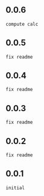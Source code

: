 ## 0.0.6
    compute calc
## 0.0.5
    fix readme
## 0.0.4
    fix readme
## 0.0.3
    fix readme
## 0.0.2
    fix readme
## 0.0.1
    initial